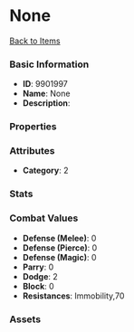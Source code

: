 # None



[Back to Items](../items.md)

### Basic Information

- **ID**: 9901997
- **Name**: None
- **Description**: 

### Properties


### Attributes

- **Category**: 2

### Stats


### Combat Values

- **Defense (Melee)**: 0
- **Defense (Pierce)**: 0
- **Defense (Magic)**: 0
- **Parry**: 0
- **Dodge**: 2
- **Block**: 0
- **Resistances**: Immobility,70

### Assets


